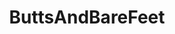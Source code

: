 ---
title: ButtsAndBareFeet
crosslinks:
- myult1mateischarging
- feet
- livven
- JacquelineDevries
- Ellie_Silk
- Hot_Milf
- emojigonewild
- LilyC
- simps
- nsfwoutfits
- HighMileageHoles
- dimples_of_venus
- AsiansGoneWild
- comfiecozie
- AlteaB
- 60fpsporn
- facedownassup
- jenspanties357
- TaylorRain
- TheRedFox
---